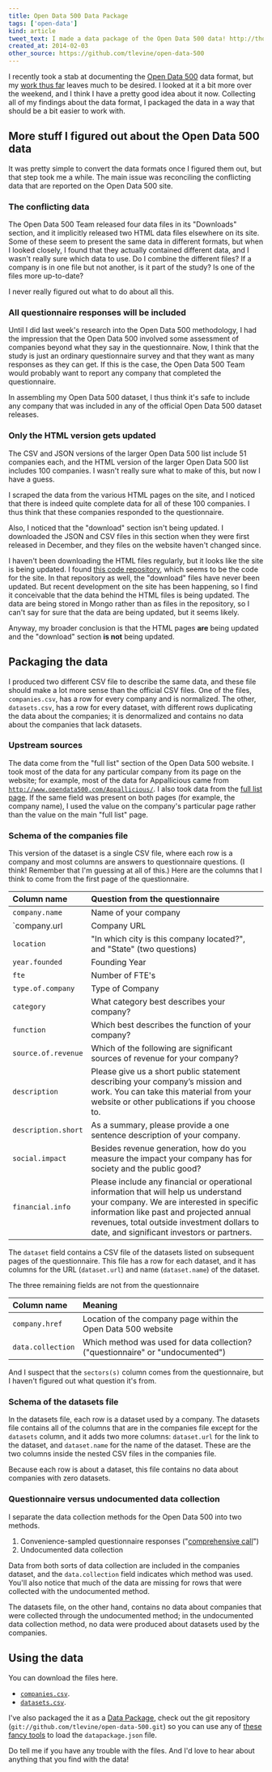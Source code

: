 ```yaml
---
title: Open Data 500 Data Package
tags: ['open-data']
kind: article
tweet_text: I made a data package of the Open Data 500 data! http://thomaslevine.com/!/open-data-500-data-package
created_at: 2014-02-03
other_source: https://github.com/tlevine/open-data-500
---
```

<style>tr { text-align: left; }</style>
I recently took a stab at documenting the
[Open Data 500](http://www.opendata500.com) data format,
but my [work thus far](/!/open-data-500-data-dictionary)
leaves much to be desired. I looked at it a bit more over the weekend,
and I think I have a pretty good idea about it now.
Collecting all of my findings about the data format,
I packaged the data in a way that should be a bit easier to work with.

## More stuff I figured out about the Open Data 500 data
It was pretty simple to convert the data formats once I figured them out, but
that step took me a while. The main issue was reconciling the conflicting data
that are reported on the Open Data 500 site.

### The conflicting data
The Open Data 500 Team released four data files in its "Downloads" section,
and it implicitly released two HTML data files elsewhere on its site.
Some of these seem to present the same data in different formats, but when
I looked closely, I found that they actually contained different data, and
I wasn't really sure which data to use. Do I combine the different files?
If a company is in one file but not another, is it part of the study?
Is one of the files more up-to-date?

I never really figured out what to do about all this.

### All questionnaire responses will be included
Until I did last week's research into the Open Data 500 methodology,
I had the impression that the Open Data 500 involved some assessment of
companies beyond what they say in the questionnaire. Now, I think that
the study is just an ordinary questionnaire survey and that they want as
many responses as they can get. If this is the case, the Open Data 500 Team
would probably want to report any company that completed the questionnaire.

In assembling my Open Data 500 dataset, I thus think it's safe to include
any company that was included in any of the official Open Data 500 dataset
releases.

### Only the HTML version gets updated
The CSV and JSON versions of the larger Open Data 500 list include
51 companies each, and the HTML version of the larger Open Data 500 list
includes 100 companies. I wasn't really sure what to make of this, but now
I have a guess.

I scraped the data from the various HTML pages on the site, and I noticed
that there is indeed quite complete data for all of these 100 companies.
I thus think that these companies responded to the questionnaire.

Also, I noticed that the "download" section isn't being updated.
I downloaded the JSON and CSV files in this section when they
were first released in December, and they files on the website
haven't changed since.

I haven't been downloading the HTML files regularly, but it looks like the
site is being updated.
I found [this code repository](https://github.com/GovLab/OpenData500),
which seems to be the code for the site. In that repository as well,
the "download" files have never been updated. But recent development on
the site has been happening, so I find it conceivable that the data behind
the HTML files is being updated. The data are being stored in Mongo rather
than as files in the repository, so I can't say for sure that the data are
being updated, but it seems likely.

Anyway, my broader conclusion is that the HTML pages **are** being updated and
the "download" section **is not** being updated.

## Packaging the data
I produced two different CSV file to describe the same data, and these file
should make a lot more sense than the official CSV files. One of the files,
`companies.csv`, has a row for every company and is normalized. The other,
`datasets.csv`, has a row for every dataset, with different rows duplicating
the data about the companies; it is denormalized and contains no data about
the companies that lack datasets.

### Upstream sources
The data come from the "full list" section of the Open Data 500 website.
I took most of the data for any particular company from its page on the website;
for example, most of the data for Appallicious came from
[`http://www.opendata500.com/Appallicious/`](http://www.opendata500.com/Appallicious/).
I also took data from the [full list page](http://www.opendata500.com/candidates).
If the same field was present on both pages (for example, the company name),
I used the value on the company's particular page rather than the value on the
main "full list" page.

### Schema of the companies file
This version of the dataset is a single CSV file,
where each row is a company and most columns
are answers to questionnaire questions. (I think! Remember that I'm guessing at
all of this.) Here are the columns that I think to come from the first page of
the questionnaire.

Column name             | Question from the questionnaire
----------------------- | -------------------------------
`company.name`          | Name of your company
`company.url            | Company URL
`location`              | "In which city is this company located?", and "State" (two questions)
`year.founded`          | Founding Year
`fte`                   | Number of FTE's
`type.of.company`       | Type of Company
`category`              | What category best describes your company?
`function`              | Which best describes the function of your company?
`source.of.revenue`     | Which of the following are significant sources of revenue for your company?
`description`           | Please give us a short public statement describing your company’s mission and work. You can take this material from your website or other publications if you choose to.
`description.short`     | As a summary, please provide a one sentence description of your company.
`social.impact`         | Besides revenue generation, how do you measure the impact your company has for society and the public good? 
`financial.info`        | Please include any financial or operational information that will help us understand your company. We are interested in specific information like past and projected annual revenues, total outside investment dollars to date, and significant investors or partners. 

The `dataset` field contains a CSV file of the datasets listed on subsequent
pages of the questionnaire. This file has a row for each dataset, and it has
columns for the URL (`dataset.url`) and name (`dataset.name`) of the dataset.

The three remaining fields are not from the questionnaire

Column name             | Meaning
----------------------- | -------------------------------
`company.href`          | Location of the company page within the Open Data 500 website
`data.collection`       | Which method was used for data collection? ("questionnaire" or "undocumented")

And I suspect that the `sectors(s)` column comes from the questionnaire,
but I haven't figured out what question it's from.

### Schema of the datasets file
In the datasets file, each row is a dataset used by a company.
The datasets file contains all of the columns that are in the companies
file except for the `datasets` column, and it adds two more columns:
`dataset.url` for the link to the dataset, and `dataset.name` for the
name of the dataset. These are the two columns inside the nested CSV
files in the companies file.

Because each row is about a dataset, this file contains no data about
companies with zero datasets.

### Questionnaire versus undocumented data collection
I separate the data collection methods for the Open Data 500 into two methods.

1. Convenience-sampled questionnaire responses
    ("[comprehensive call](#comprehensive-call-sampling-strategy)")
2. Undocumented data collection

Data from both sorts of data collection are included in the companies dataset,
and the `data.collection` field indicates which method was used.
You'll also notice that much of the data are missing for rows that were
collected with the undocumented method.

The datasets file, on the other hand, contains no data about companies that
were collected through the undocumented method; in the undocumented data
collection method, no data were produced about datasets used by the companies.

## Using the data
You can download the files here.

* [`companies.csv`](https://raw.github.com/tlevine/open-data-500/master/companies.csv).
* [`datasets.csv`](https://raw.github.com/tlevine/open-data-500/master/datasets.csv).

I've also packaged the it as a
[Data Package](http://data.okfn.org/standards/data-package),
check out the git repository 
(`git://github.com/tlevine/open-data-500.git`)
so you can use any of
[these fancy tools](http://data.okfn.org/tools)
to load the `datapackage.json` file.

Do tell me if you have any trouble with the files.
And I'd love to hear about
anything that you find with the data!
